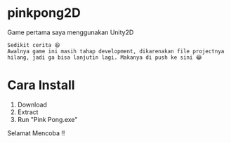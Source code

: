 # pinkpong2D
Game pertama saya menggunakan Unity2D

```
Sedikit cerita 😆
Awalnya game ini masih tahap development, dikarenakan file projectnya hilang, jadi ga bisa lanjutin lagi. Makanya di push ke sini 😂
```

# Cara Install
1. Download
2. Extract
3. Run "Pink Pong.exe"

Selamat Mencoba !! 
